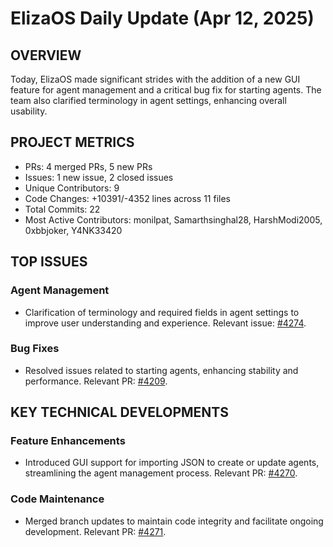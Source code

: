 # ElizaOS Daily Update (Apr 12, 2025)

## OVERVIEW 
Today, ElizaOS made significant strides with the addition of a new GUI feature for agent management and a critical bug fix for starting agents. The team also clarified terminology in agent settings, enhancing overall usability.

## PROJECT METRICS
- PRs: 4 merged PRs, 5 new PRs
- Issues: 1 new issue, 2 closed issues
- Unique Contributors: 9
- Code Changes: +10391/-4352 lines across 11 files
- Total Commits: 22
- Most Active Contributors: monilpat, Samarthsinghal28, HarshModi2005, 0xbbjoker, Y4NK33420

## TOP ISSUES
### Agent Management
- Clarification of terminology and required fields in agent settings to improve user understanding and experience. Relevant issue: [#4274](https://github.com/elizaos/eliza/issues/4274).

### Bug Fixes
- Resolved issues related to starting agents, enhancing stability and performance. Relevant PR: [#4209](https://github.com/elizaos/eliza/pull/4209).

## KEY TECHNICAL DEVELOPMENTS
### Feature Enhancements
- Introduced GUI support for importing JSON to create or update agents, streamlining the agent management process. Relevant PR: [#4270](https://github.com/elizaos/eliza/pull/4270).

### Code Maintenance
- Merged branch updates to maintain code integrity and facilitate ongoing development. Relevant PR: [#4271](https://github.com/elizaos/eliza/pull/4271).